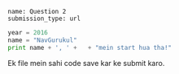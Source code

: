```ngMeta
name: Question 2
submission_type: url
```

```python
year = 2016
name = "NavGurukul"
print name + ', ' +   + "mein start hua tha!"
```

Ek file mein sahi code save kar ke submit karo.
